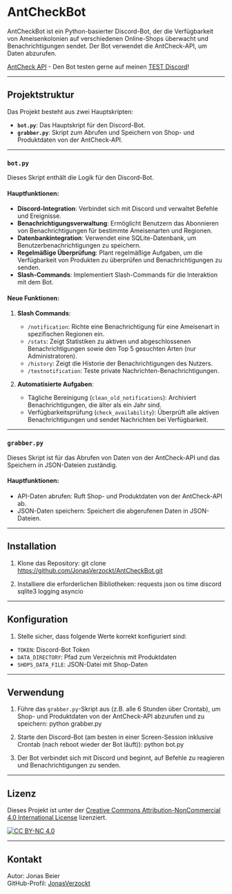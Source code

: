 # AntCheckBot

AntCheckBot ist ein Python-basierter Discord-Bot, der die Verfügbarkeit von Ameisenkolonien auf verschiedenen Online-Shops überwacht und Benachrichtigungen sendet. Der Bot verwendet die AntCheck-API, um Daten abzurufen.

[AntCheck API](https://antcheck.info/api) - Den Bot testen gerne auf  meinen [TEST Discord](https://discord.gg/cYtz52MXph)!

---

## Projektstruktur

Das Projekt besteht aus zwei Hauptskripten:

- **`bot.py`**: Das Hauptskript für den Discord-Bot.
- **`grabber.py`**: Skript zum Abrufen und Speichern von Shop- und Produktdaten von der AntCheck-API.

---

### `bot.py`

Dieses Skript enthält die Logik für den Discord-Bot.

#### Hauptfunktionen:
- **Discord-Integration**: Verbindet sich mit Discord und verwaltet Befehle und Ereignisse.
- **Benachrichtigungsverwaltung**: Ermöglicht Benutzern das Abonnieren von Benachrichtigungen für bestimmte Ameisenarten und Regionen.
- **Datenbankintegration**: Verwendet eine SQLite-Datenbank, um Benutzerbenachrichtigungen zu speichern.
- **Regelmäßige Überprüfung**: Plant regelmäßige Aufgaben, um die Verfügbarkeit von Produkten zu überprüfen und Benachrichtigungen zu senden.
- **Slash-Commands**: Implementiert Slash-Commands für die Interaktion mit dem Bot.

#### Neue Funktionen:
1. **Slash Commands**:
   - `/notification`: Richte eine Benachrichtigung für eine Ameisenart in spezifischen Regionen ein.
   - `/stats`: Zeigt Statistiken zu aktiven und abgeschlossenen Benachrichtigungen sowie den Top 5 gesuchten Arten (nur Administratoren).
   - `/history`: Zeigt die Historie der Benachrichtigungen des Nutzers.
   - `/testnotification`: Teste private Nachrichten-Benachrichtigungen.

2. **Automatisierte Aufgaben**:
   - Tägliche Bereinigung (`clean_old_notifications`): Archiviert Benachrichtigungen, die älter als ein Jahr sind.
   - Verfügbarkeitsprüfung (`check_availability`): Überprüft alle aktiven Benachrichtigungen und sendet Nachrichten bei Verfügbarkeit.

---

### `grabber.py`

Dieses Skript ist für das Abrufen von Daten von der AntCheck-API und das Speichern in JSON-Dateien zuständig.

#### Hauptfunktionen:
- API-Daten abrufen: Ruft Shop- und Produktdaten von der AntCheck-API ab.
- JSON-Daten speichern: Speichert die abgerufenen Daten in JSON-Dateien.

---

## Installation

1. Klone das Repository:
git clone https://github.com/JonasVerzockt/AntCheckBot.git

2. Installiere die erforderlichen Bibliotheken:
requests
json
os
time
discord
sqlite3
logging
asyncio

---

## Konfiguration

1. Stelle sicher, dass folgende Werte korrekt konfiguriert sind:
- `TOKEN`: Discord-Bot Token
- `DATA_DIRECTORY`: Pfad zum Verzeichnis mit Produktdaten
- `SHOPS_DATA_FILE`: JSON-Datei mit Shop-Daten

---

## Verwendung

1. Führe das `grabber.py`-Skript aus (z.B. alle 6 Stunden über Crontab), um Shop- und Produktdaten von der AntCheck-API abzurufen und zu speichern:
python grabber.py

2. Starte den Discord-Bot (am besten in einer Screen-Session inklusive Crontab (nach reboot wieder der Bot läuft)):
python bot.py

3. Der Bot verbindet sich mit Discord und beginnt, auf Befehle zu reagieren und Benachrichtigungen zu senden.

---

## Lizenz
Dieses Projekt ist unter der [Creative Commons Attribution-NonCommercial 4.0 International License](https://creativecommons.org/licenses/by-nc/4.0/) lizenziert.

[![CC BY-NC 4.0][cc-by-nc-shield]][cc-by-nc]

[cc-by-nc]: https://creativecommons.org/licenses/by-nc/4.0/
[cc-by-nc-shield]: https://img.shields.io/badge/License-CC%20BY--NC%204.0-lightgrey.svg


---

## Kontakt

Autor: Jonas Beier  
GitHub-Profil: [JonasVerzockt](https://github.com/JonasVerzockt)
